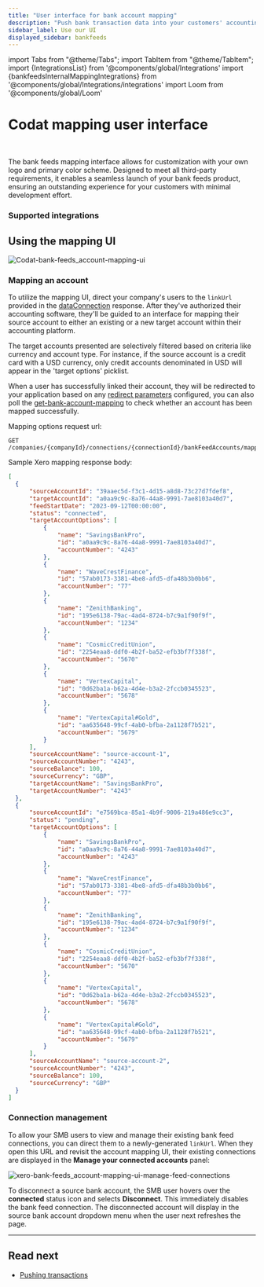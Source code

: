 ```yaml
---
title: "User interface for bank account mapping"
description: "Push bank transaction data into your customers' accounting platforms with an automated feed."
sidebar_label: Use our UI
displayed_sidebar: bankfeeds
---
```


import Tabs from "@theme/Tabs";
import TabItem from "@theme/TabItem";
import {IntegrationsList} from '@components/global/Integrations'
import {bankfeedsInternalMappingIntegrations} from '@components/global/Integrations/integrations'
import Loom from '@components/global/Loom'

# Codat mapping user interface

<br/>

<Loom source="https://www.loom.com/embed/48972835b6e74d199448b794f41b9997" />

The bank feeds mapping interface allows for customization with your own logo and primary color scheme. Designed to meet all third-party requirements, it enables a seamless launch of your bank feeds product, ensuring an outstanding experience for your customers with minimal development effort.

### Supported integrations

<IntegrationsList integrations={bankfeedsInternalMappingIntegrations}/>


## Using the mapping UI

![Codat-bank-feeds_account-mapping-ui](/img/bank-feeds/mappingUi.png "Codat-provided account mapping UI")
### Mapping an account

To utilize the mapping UI, direct your company's users to the `linkUrl` provided in the [dataConnection](/bank-feeds/setup#creating-a-data-connection) response. After they've authorized their accounting software, they'll be guided to an interface for mapping their source account to either an existing or a new target account within their accounting platform.

The target accounts presented are selectively filtered based on criteria like currency and account type. For instance, if the source account is a credit card with a USD currency, only credit accounts denominated in USD will appear in the 'target options' picklist.

When a user has successfully linked their account, they will be redirected to your application based on any [redirect parameters](/auth-flow/customize/set-up-redirects) configured, you can also poll the [get-bank-account-mapping](/bank-feeds-api#/operations/get-bank-account-mapping) to check whether an account has been mapped successfully.

<Tabs>

  <TabItem value="request-url" label="Request Url">
  Mapping options request url:

```http
GET /companies/{companyId}/connections/{connectionId}/bankFeedAccounts/mapping
```
    
  </TabItem >

  <TabItem value="response-body" label="Response Body">
  Sample Xero mapping response body:

  ```json
  [
	{
		"sourceAccountId": "39aaec5d-f3c1-4d15-a8d8-73c27d7fdef8",
		"targetAccountId": "a0aa9c9c-8a76-44a8-9991-7ae8103a40d7",
		"feedStartDate": "2023-09-12T00:00:00",
		"status": "connected",
		"targetAccountOptions": [
			{
				"name": "SavingsBankPro",
				"id": "a0aa9c9c-8a76-44a8-9991-7ae8103a40d7",
				"accountNumber": "4243"
			},
			{
				"name": "WaveCrestFinance",
				"id": "57ab0173-3381-4be8-afd5-dfa48b3b0bb6",
				"accountNumber": "77"
			},
			{
				"name": "ZenithBanking",
				"id": "195e6138-79ac-4ad4-8724-b7c9a1f90f9f",
				"accountNumber": "1234"
			},
			{
				"name": "CosmicCreditUnion",
				"id": "2254eaa8-ddf0-4b2f-ba52-efb3bf7f338f",
				"accountNumber": "5670"
			},
			{
				"name": "VertexCapital",
				"id": "0d62ba1a-b62a-4d4e-b3a2-2fccb0345523",
				"accountNumber": "5678"
			},
			{
				"name": "VertexCapital#Gold",
				"id": "aa635648-99cf-4ab0-bfba-2a1128f7b521",
				"accountNumber": "5679"
			}
		],
		"sourceAccountName": "source-account-1",
		"sourceAccountNumber": "4243",
		"sourceBalance": 100,
		"sourceCurrency": "GBP",
		"targetAccountName": "SavingsBankPro",
		"targetAccountNumber": "4243"
	},
	{
		"sourceAccountId": "e7569bca-85a1-4b9f-9006-219a486e9cc3",
		"status": "pending",
		"targetAccountOptions": [
			{
				"name": "SavingsBankPro",
				"id": "a0aa9c9c-8a76-44a8-9991-7ae8103a40d7",
				"accountNumber": "4243"
			},
			{
				"name": "WaveCrestFinance",
				"id": "57ab0173-3381-4be8-afd5-dfa48b3b0bb6",
				"accountNumber": "77"
			},
			{
				"name": "ZenithBanking",
				"id": "195e6138-79ac-4ad4-8724-b7c9a1f90f9f",
				"accountNumber": "1234"
			},
			{
				"name": "CosmicCreditUnion",
				"id": "2254eaa8-ddf0-4b2f-ba52-efb3bf7f338f",
				"accountNumber": "5670"
			},
			{
				"name": "VertexCapital",
				"id": "0d62ba1a-b62a-4d4e-b3a2-2fccb0345523",
				"accountNumber": "5678"
			},
			{
				"name": "VertexCapital#Gold",
				"id": "aa635648-99cf-4ab0-bfba-2a1128f7b521",
				"accountNumber": "5679"
			}
		],
		"sourceAccountName": "source-account-2",
		"sourceAccountNumber": "4243",
		"sourceBalance": 100,
		"sourceCurrency": "GBP"
	}
]
  ```


  </TabItem >

</Tabs>

### Connection management

To allow your SMB users to view and manage their existing bank feed connections, you can direct them to a newly-generated `linkUrl`. When they open this URL and revisit the account mapping UI, their existing connections are displayed in the **Manage your connected accounts** panel:

![xero-bank-feeds_account-mapping-ui-manage-feed-connections](/img/bank-feeds/xero-bank-feeds/xero-bank-feeds_account-mapping-ui-manage-feed-connections.png "Codat-provided account mapping UI showing several connected accounts in the bottom panel.")

To disconnect a source bank account, the SMB user hovers over the **connected** status icon and selects **Disconnect**. This immediately disables the bank feed connection. The disconnected account will display in the source bank account dropdown menu when the user next refreshes the page.

---

## Read next

* [Pushing transactions](/bank-feeds/pushing-transactions)
